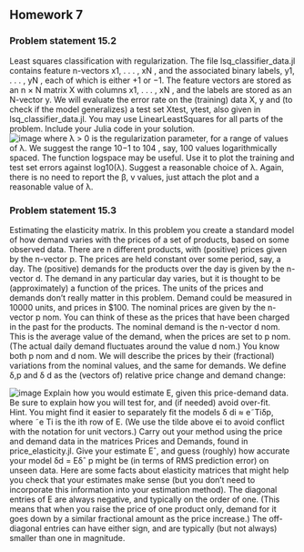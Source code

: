 ## Homework 7
### Problem statement 15.2
Least squares classification with regularization. The file lsq_classifier_data.jl contains feature
n-vectors x1, . . . , xN , and the associated binary labels, y1, . . . , yN , each of which is either +1 or −1.
The feature vectors are stored as an n × N matrix X with columns x1, . . . , xN , and the labels are
stored as an N-vector y. We will evaluate the error rate on the (training) data X, y and (to check
if the model generalizes) a test set Xtest, ytest, also given in lsq_classifier_data.jl. You may
use LinearLeastSquares for all parts of the problem. Include your Julia code in your solution.
<br>
![image](https://user-images.githubusercontent.com/20522169/148424522-a220a481-916c-431e-964e-5cb4e8974e11.png)
where λ > 0 is the regularization parameter, for a range of values of λ. We suggest the range
10−1
to 104
, say, 100 values logarithmically spaced. The function logspace may be useful.
Use it to plot the training and test set errors against log10(λ). Suggest a reasonable choice
of λ. Again, there is no need to report the β, v values, just attach the plot and a reasonable
value of λ.

### Problem statement 15.3
Estimating the elasticity matrix. In this problem you create a standard model of how demand varies
with the prices of a set of products, based on some observed data. There are n different products,
with (positive) prices given by the n-vector p. The prices are held constant over some period, say, a
day. The (positive) demands for the products over the day is given by the n-vector d. The demand
in any particular day varies, but it is thought to be (approximately) a function of the prices. The
units of the prices and demands don’t really matter in this problem. Demand could be measured
in 10000 units, and prices in $100.
The nominal prices are given by the n-vector p nom. You can think of these as the prices that
have been charged in the past for the products. The nominal demand is the n-vector d
nom. This is the average value of the demand, when the prices are set to p nom. (The actual daily demand
fluctuates around the value d nom.) You know both p nom and d nom. We will describe the prices by
their (fractional) variations from the nominal values, and the same for demands. We define δ,p and δ
d as the (vectors of) relative price change and demand change:

![image](https://user-images.githubusercontent.com/20522169/148425470-d518c927-c3a4-4f3c-8e18-0d3522b7ed31.png)
Explain how you would estimate E, given this price-demand data. Be sure to explain how you will
test for, and (if needed) avoid over-fit. <br>
Hint. You might find it easier to separately fit the models δ
di ≈ e˜Tiδp, where ˜e
Ti is the ith row of E.
(We use the tilde above ei to avoid conflict with the notation for unit vectors.)
Carry out your method using the price and demand data in the matrices Prices and Demands,
found in price_elasticity.jl. Give your estimate Eˆ, and guess (roughly) how accurate your
model δd = Eδˆ p might be (in terms of RMS prediction error) on unseen data.
Here are some facts about elasticity matrices that might help you check that your estimates make
sense (but you don’t need to incorporate this information into your estimation method). The
diagonal entries of E are always negative, and typically on the order of one. (This means that
when you raise the price of one product only, demand for it goes down by a similar fractional
amount as the price increase.) The off-diagonal entries can have either sign, and are typically (but
not always) smaller than one in magnitude.
